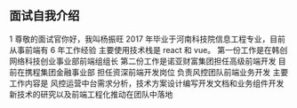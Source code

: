 ## 面试自我介绍

1 尊敬的面试官你好，我叫杨振旺 2017 年毕业于河南科技院信息工程专业，目前从事前端有 6 年工作经验 主要使用技术栈是 react 和 vue。
第一份工作是在韩创网络科技创业事业部前端组组长
第二份工作是诺亚财富集团担任高级前端开发 
目前在携程集团金融事业部 担任资深前端开发岗位 负责风控团队前端业务开发 主要工作内容是
风控运营中台需求分析，技术方案设计编写开发文档和业务组件开发
新技术的研究以及前端工程化推动在团队中落地
